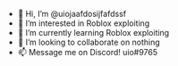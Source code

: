 - 👋 Hi, I’m @uiojaafdosijfafdssf
- 👀 I’m interested in Roblox exploiting
- 🌱 I’m currently learning Roblox exploiting
- 💞️ I’m looking to collaborate on nothing
- 📫 Message me on Discord! uio#9765

<!---
uiojaafdosijfafdssf/uiojaafdosijfafdssf is a ✨ special ✨ repository because its `README.md` (this file) appears on your GitHub profile.
You can click the Preview link to take a look at your chonges.
--->
